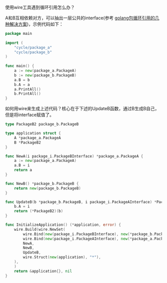 使用wire工具遇到循环引用怎么办？

A和B互相依赖对方，可以抽出一层公共的interface(参考 [golang包循环引用的几种解决方案](https://libuba.com/2020/11/02/golang%E5%8C%85%E5%BE%AA%E7%8E%AF%E5%BC%95%E7%94%A8%E7%9A%84%E5%87%A0%E7%A7%8D%E8%A7%A3%E5%86%B3%E6%96%B9%E6%A1%88/))，示例代码如下：

```go
package main
 
import (
	"cycle/package_a"
	"cycle/package_b"
)
 
func main() {
	a := new(package_a.PackageA)
	b := new(package_b.PackageB)
	a.B = b
	b.A = a
	a.PrintAll()
	b.PrintAll()
}
```

如何用wire来生成上述代码？核心在于下述的UpdateB函数，通过B生成B自己，但是将interface赋值了。
```go
type PackageB2 package_b.PackageB

type application struct {
	A *package_a.PackageA
	B *PackageB2
}

func NewA(i package_i.PackageBInterface) *package_a.PackageA {
	a := new(package_a.PackageA)
	a.B = i
	return a
}

func NewB() *package_b.PackageB {
	return new(package_b.PackageB)
}

func UpdateB(b *package_b.PackageB, i package_i.PackageAInterface) *PackageB2 {
	b.A = i
	return (*PackageB2)(b)
}

func InitializeApplication() (*application, error) {
	wire.Build(wire.NewSet(
		wire.Bind(new(package_i.PackageBInterface), new(*package_b.PackageB)),
		wire.Bind(new(package_i.PackageAInterface), new(*package_a.PackageA)),
		NewA,
		NewB,
		UpdateB,
		wire.Struct(new(application), "*"),
	),
	)
	return &application{}, nil
}
```

